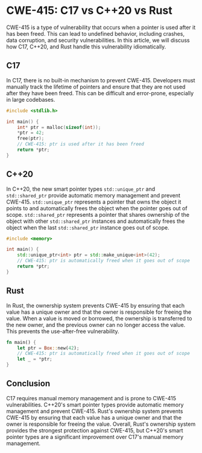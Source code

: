 # CWE-415: C17 vs C++20 vs Rust

CWE-415 is a type of vulnerability that occurs when a pointer is used after it has been freed. This 
can lead to undefined behavior, including crashes, data corruption, and security vulnerabilities. 
In this article, we will discuss how C17, C++20, and Rust handle this vulnerability idiomatically.

## C17

In C17, there is no built-in mechanism to prevent CWE-415. Developers must manually track the 
lifetime of pointers and ensure that they are not used after they have been freed. This can be 
difficult and error-prone, especially in large codebases.

```c
#include <stdlib.h>

int main() {
    int* ptr = malloc(sizeof(int));
    *ptr = 42;
    free(ptr);
    // CWE-415: ptr is used after it has been freed
    return *ptr;
}
```

## C++20

In C++20, the new smart pointer types `std::unique_ptr` and `std::shared_ptr` provide automatic 
memory management and prevent CWE-415. `std::unique_ptr` represents a pointer that owns the object 
it points to and automatically frees the object when the pointer goes out of scope. 
`std::shared_ptr` represents a pointer that shares ownership of the object with other 
`std::shared_ptr` instances and automatically frees the object when the last `std::shared_ptr` 
instance goes out of scope.

```cpp
#include <memory>

int main() {
    std::unique_ptr<int> ptr = std::make_unique<int>(42);
    // CWE-415: ptr is automatically freed when it goes out of scope
    return *ptr;
}
```

## Rust

In Rust, the ownership system prevents CWE-415 by ensuring that each value has a unique owner and 
that the owner is responsible for freeing the value. When a value is moved or borrowed, the 
ownership is transferred to the new owner, and the previous owner can no longer access the value. 
This prevents the use-after-free vulnerability.

```rust
fn main() {
    let ptr = Box::new(42);
    // CWE-415: ptr is automatically freed when it goes out of scope
    let _ = *ptr;
}
```

## Conclusion

C17 requires manual memory management and is prone to CWE-415 vulnerabilities. C++20's smart 
pointer types provide automatic memory management and prevent CWE-415. Rust's ownership system 
prevents CWE-415 by ensuring that each value has a unique owner and that the owner is responsible 
for freeing the value. Overall, Rust's ownership system provides the strongest protection against 
CWE-415, but C++20's smart pointer types are a significant improvement over C17's manual memory 
management.
